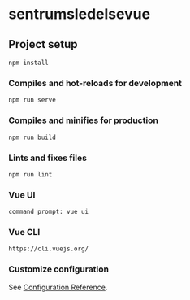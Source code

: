 # sentrumsledelsevue

## Project setup
```
npm install
```

### Compiles and hot-reloads for development
```
npm run serve
```

### Compiles and minifies for production
```
npm run build
```

### Lints and fixes files
```
npm run lint
```

### Vue UI
```
command prompt: vue ui
```
### Vue CLI
```
https://cli.vuejs.org/
```

### Customize configuration
See [Configuration Reference](https://cli.vuejs.org/config/).
